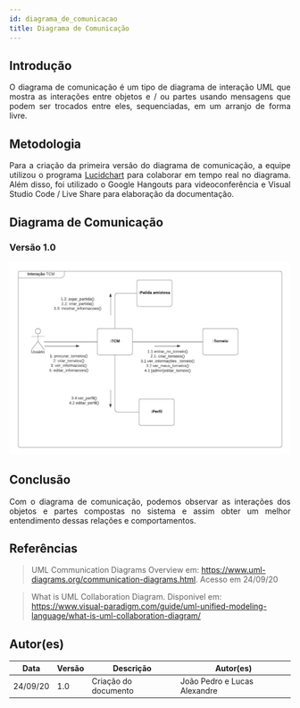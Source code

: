 ```yaml
---
id: diagrama_de_comunicacao
title: Diagrama de Comunicação
---
```



## Introdução

<p align = "justify">
O diagrama de comunicação é um tipo de diagrama de interação UML que mostra as interações entre objetos e / ou partes usando mensagens que podem ser trocados entre eles, sequenciadas, em um arranjo de forma livre.
</p>

## Metodologia

<p align = "justify">
Para a criação da primeira versão do diagrama de comunicação, a equipe utilizou o programa <a href="https://www.lucidchart.com/">Lucidchart</a> para colaborar em tempo real no diagrama. Além disso, foi utilizado o Google Hangouts para videoconferência e Visual Studio Code / Live Share para elaboração da documentação.
</p>

## Diagrama de Comunicação

### Versão 1.0

![![diagrama de Comunicacao](../assets/diagrama_comunicacao/diagrama_comunicacao.png)](../assets/diagrama_comunicacao/diagrama_comunicacao.png)


## Conclusão

<p align = "justify">
Com o diagrama de comunicação, podemos observar as interações dos objetos e partes compostas no sistema e assim obter um melhor entendimento dessas relações e comportamentos.
</p>

## Referências

> UML Communication Diagrams Overview em: https://www.uml-diagrams.org/communication-diagrams.html. Acesso em 24/09/20

> What is UML Collaboration Diagram. Disponivel em: https://www.visual-paradigm.com/guide/uml-unified-modeling-language/what-is-uml-collaboration-diagram/

## Autor(es)

| Data | Versão | Descrição | Autor(es) |
| -- | -- | -- | -- |
| 24/09/20 | 1.0 | Criação do documento | João Pedro e Lucas Alexandre |